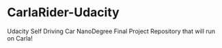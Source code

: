 # CarlaRider-Udacity
Udacity Self Driving Car NanoDegree Final Project Repository that will run on Carla!
